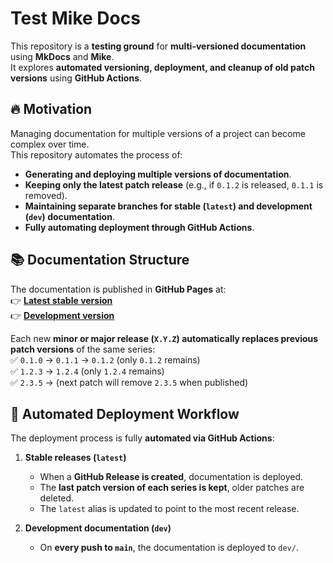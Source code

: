 # Test Mike Docs

This repository is a **testing ground** for **multi-versioned documentation** using **MkDocs** and **Mike**.  
It explores **automated versioning, deployment, and cleanup of old patch versions** using **GitHub Actions**.

## 🔥 Motivation

Managing documentation for multiple versions of a project can become complex over time.  
This repository automates the process of:
- **Generating and deploying multiple versions of documentation**.
- **Keeping only the latest patch release** (e.g., if `0.1.2` is released, `0.1.1` is removed).
- **Maintaining separate branches for stable (`latest`) and development (`dev`) documentation**.
- **Fully automating deployment through GitHub Actions**.

## 📚 Documentation Structure

The documentation is published in **GitHub Pages** at:  
👉 **[Latest stable version](https://czoido.github.io/test-mike/latest/)**  
👉 **[Development version](https://czoido.github.io/test-mike/dev/)**  

Each new **minor or major release (`X.Y.Z`) automatically replaces previous patch versions** of the same series:  
✅ `0.1.0` → `0.1.1` → `0.1.2` (only `0.1.2` remains)  
✅ `1.2.3` → `1.2.4` (only `1.2.4` remains)  
✅ `2.3.5` → (next patch will remove `2.3.5` when published)  

## 🚀 Automated Deployment Workflow

The deployment process is fully **automated via GitHub Actions**:

1. **Stable releases (`latest`)**  
   - When a **GitHub Release is created**, documentation is deployed.  
   - The **last patch version of each series is kept**, older patches are deleted.  
   - The `latest` alias is updated to point to the most recent release.

2. **Development documentation (`dev`)**  
   - On **every push to `main`**, the documentation is deployed to `dev/`.
